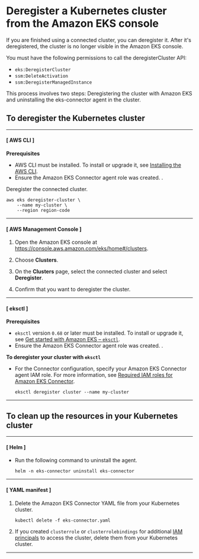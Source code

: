 # Deregister a Kubernetes cluster from the Amazon EKS console<a name="deregister-connected-cluster"></a>

If you are finished using a connected cluster, you can deregister it\. After it's deregistered, the cluster is no longer visible in the Amazon EKS console\.

You must have the following permissions to call the deregisterCluster API:
+ `eks:DeregisterCluster`
+ `ssm:DeleteActivation`
+ `ssm:DeregisterManagedInstance`

This process involves two steps: Deregistering the cluster with Amazon EKS and uninstalling the eks\-connector agent in the cluster\.

## To deregister the Kubernetes cluster<a name="deregister-connected-cluster-eks"></a>

------
#### [ AWS CLI ]

**Prerequisites**
+ AWS CLI must be installed\. To install or upgrade it, see [Installing the AWS CLI](https://docs.aws.amazon.com/cli/latest/userguide/cli-chap-install.html)\.
+ Ensure the Amazon EKS Connector agent role was created\. \.

Deregister the connected cluster\.

```
aws eks deregister-cluster \
    --name my-cluster \
    --region region-code
```

------
#### [ AWS Management Console ]

1. Open the Amazon EKS console at [https://console\.aws\.amazon\.com/eks/home\#/clusters](https://console.aws.amazon.com/eks/home#/clusters)\.

1. Choose **Clusters**\.

1. On the **Clusters** page, select the connected cluster and select **Deregister**\.

1. Confirm that you want to deregister the cluster\.

------
#### [ eksctl ]

**Prerequisites**
+ `eksctl` version `0.68` or later must be installed\. To install or upgrade it, see [Get started with Amazon EKS – `eksctl`](getting-started-eksctl.md)\.
+ Ensure the Amazon EKS Connector agent role was created\. \.

**To deregister your cluster with `eksctl`**
+ For the Connector configuration, specify your Amazon EKS Connector agent IAM role\. For more information, see [Required IAM roles for Amazon EKS Connector](eks-connector.md#connector-iam-permissions)\.

  ```
  eksctl deregister cluster --name my-cluster
  ```

------

## To clean up the resources in your Kubernetes cluster<a name="deregister-connected-cluster-k8s"></a>

------
#### [ Helm ]
+ Run the following command to uninstall the agent\.

  ```
  helm -n eks-connector uninstall eks-connector
  ```

------
#### [ YAML manifest ]

1. Delete the Amazon EKS Connector YAML file from your Kubernetes cluster\.

   ```
   kubectl delete -f eks-connector.yaml
   ```

1. If you created `clusterrole` or `clusterrolebindings` for additional [IAM principals](https://docs.aws.amazon.com/IAM/latest/UserGuide/intro-structure.html) to access the cluster, delete them from your Kubernetes cluster\.

------